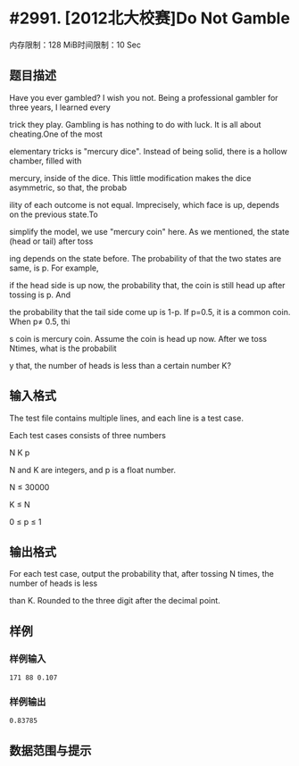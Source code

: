 # #2991. [2012北大校赛]Do Not Gamble

内存限制：128 MiB时间限制：10 Sec

## 题目描述

Have you ever gambled? I wish you not. Being a professional gambler for three years, I learned every

 trick they play. Gambling is has nothing to do with luck. It is all about cheating.One of the most 

elementary tricks is "mercury dice". Instead of being solid, there is a hollow chamber, filled with 

mercury, inside of the dice. This little modification makes the dice asymmetric, so that, the probab

ility of each outcome is not equal. Imprecisely, which face is up, depends on the previous state.To 

simplify the model, we use "mercury coin" here. As we mentioned, the state (head or tail) after toss

ing depends on the state before. The probability of that the two states are same, is p. For example,

 if the head side is up now, the probability that, the coin is still head up after tossing is p. And

 the probability that the tail side come up is 1-p. If p=0.5, it is a common coin. When p&ne; 0.5, thi

s coin is mercury coin. Assume the coin is head up now. After we toss Ntimes, what is the probabilit

y that, the number of heads is less than a certain number K?

## 输入格式

The test file contains multiple lines, and each line is a test case. 

Each test cases consists of three numbers

N K p

N and K are integers, and p is a float number. 

N &le; 30000

K &le; N

0 &le; p &le; 1

## 输出格式

For each test case, output the probability that, after tossing N times, the number of heads is less 

than K. Rounded to the three digit after the decimal point.

## 样例

### 样例输入

    
    171 88 0.107
    
    

### 样例输出

    
    0.83785
    

## 数据范围与提示
